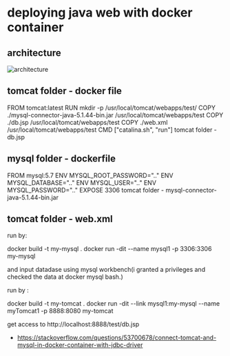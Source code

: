 deploying java web with docker container
========================================

## architecture

![architecture](https://i.stack.imgur.com/4Av3X.png)

## tomcat folder - docker file

FROM tomcat:latest
RUN mkdir -p /usr/local/tomcat/webapps/test/
COPY ./mysql-connector-java-5.1.44-bin.jar /usr/local/tomcat/webapps/test
COPY ./db.jsp /usr/local/tomcat/webapps/test 
COPY ./web.xml /usr/local/tomcat/webapps/test
CMD ["catalina.sh", "run"]
tomcat folder - db.jsp

## mysql folder - dockerfile

FROM mysql:5.7
ENV MYSQL_ROOT_PASSWORD=".."
ENV MYSQL_DATABASE=".."
ENV MYSQL_USER=".." 
ENV MYSQL_PASSWORD=".."
EXPOSE 3306
tomcat folder - mysql-connector-java-5.1.44-bin.jar

## tomcat folder - web.xml

<web-app></web-app>

run by: 

docker build -t my-mysql . docker run -dit --name mysql1 -p 3306:3306 my-mysql

and input datadase using mysql workbench(i granted a privileges and checked the data at docker mysql bash.)

run by :

docker build -t my-tomcat .
docker run -dit --link mysql1:my-mysql --name myTomcat1 -p 8888:8080 my-tomcat

get access to http://localhost:8888/test/db.jsp

+ https://stackoverflow.com/questions/53700678/connect-tomcat-and-mysql-in-docker-container-with-jdbc-driver
